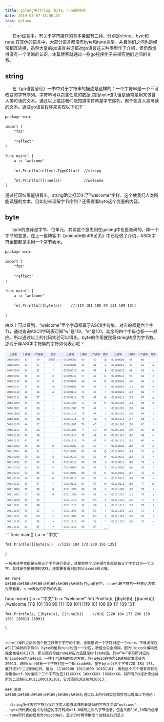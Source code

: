 ```yaml
---
title: golang中string、byte、rune的关系
date: 2019-08-07 18:06:36
tags: golang
---
```

&#160;&#160;&#160;&#160;&#160;&#160;在go语言中，有关于字符操作的基本类型有三种，分别是string、byte和rune,在其他的语言中，大部分语言都没有byte和rune类型。并且他们之间也是经常相互转换，虽然大量的go语言书记都对go语言这三种类型作了介绍，但仍然觉得没有一个清晰的认识，本篇博客就通过一些go程序例子来探究他们之间的关系。
<!--more-->
## string
&#160;&#160;&#160;&#160;&#160;&#160;在《go语言圣经》一书中对于字符串的描述是这样的：一个字符串是一个不可改变的字节序列。字符串可以包含任意的数据,包括byte值0,但是通常是用来包含人类可读的文本。通过以上描述我们能知道字符串是字节序列，用于包含人类可读的文本。通过go语言程序来实现以下如下：
```
package main

import (
	"fmt"

	"reflect"
)

func main() {
	a := "welcome"

	fmt.Println(reflect.TypeOf(a))  //string

	fmt.Println([]rune(a))          //welcome
}

```
通过打印结果能够看出，string确实打印出了"welcome"字样，这个使我们人类所能读懂的文本。但如何来理解字节序列？还需要看byte这个变量的内容。

## byte
&#160;&#160;&#160;&#160;&#160;&#160;byte的直译是字节、位单元，其实这个意思用在golang中也是准确的，即一个字节的意思。在上一篇博客中《unicode和utf8关系》中已经做了介绍，ASCII字符全部都是采用一个字节表示。
```
package main

import (
	"fmt"

	"reflect"
)

func main() {
	a := "welcome"

	fmt.Println([]byte(a))    //[119 101 108 99 111 109 101]

}

```
由以上可以看到，“welcome”里个字母都属于ASCII字符集，对应的都是六个字节，通过查询ASCII字码表可知“w”是119，“e”是101，其余的四个字母也都一一对应。所以通过以上的代码实验可以得出，byte的作用就是将string转换为字节数。那对于非ASCII字符集的字符如何表示呢？
<div align=center>
<img src="https://github.com/x-d-y/blog/blob/master/source/_posts/golang%E4%B8%ADstring%E3%80%81byte%E3%80%81rune%E7%9A%84%E5%85%B3%E7%B3%BB/screenshot.png?raw=true" width=600>
</div>
```
func main() {
	a := "中文"

	fmt.Println([]byte(a))  //[228 184 173 230 150 135]
}
```
一般来说中文都是采用三个字节进行表示，这里的两个汉子很可能就是每三个字节对应一个汉字。具体是否是猜想的这样，还需要看看对应的Unicode码点值。

## rune
&#160;&#160;&#160;&#160;&#160;&#160;在go语言中，rune也是字符的一种表达方式，先来看看，rune表达的字符的内容。
```
func main() {
	a := "中文"
	b := "welcome"
	fmt.Println(b, []byte(b), []rune(b))    //welcome [119 101 108 99 111 109 101] [119 101 108 99 111 109 101]

	fmt.Println(a, []byte(a), []rune(b))    //中文 [228 184 173 230 150 135] [20013 25991]
}
```

rune()操作之后的值个数正好等于字符的个数，也就是说一个字符对应一个rune，不难发现在ASCII编码的字符中，byte的值和rune的值一一对应，数值也完全相同。因为Unicode编码是完全兼容ASCII的，所以很有可能rune对应的值就是Unicode值。其中“中”字符所对应的Unicode码为\u4e2d，一种十六进制的表达方式，将\u4e2d转换为10进制后发现值为20013，说明rune就是一个字符对应一个Unicode码。至于byte为三个字节228 184 173，展开成3个二进制8位码，值为：11100100 10111000 10101101 .看到这个三个值有没有觉得很像utf-8的编码？三个字节对应111XXXXX 10XXXXXX 10XXXXXX。将所有的X提出来组成新的二进制码100111000101101，它对应的10进制为20013.

### 总结
&#160;&#160;&#160;&#160;&#160;&#160;通过以上的代码实验探究可以得出以下结论：

- string所代表的字符为我们正常人能够读懂的最基础的字符含义如"welcome"
- byte所代表的含义为对应的字符转成utf-8编码之后的字节信息，包含头部110,10等的信息
- rune所代表的信息为Unicode码，显示的时候转换成十进制进行的显示